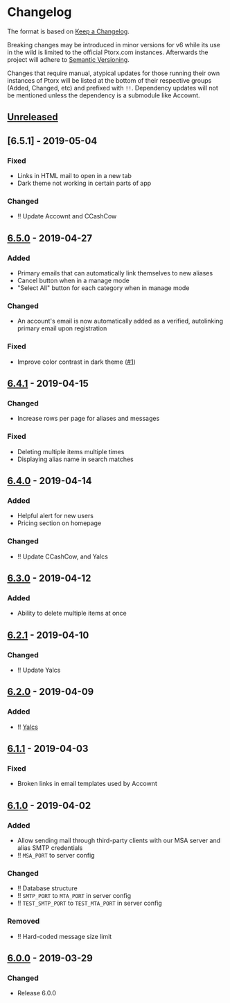 # Changelog

The format is based on [Keep a Changelog](https://keepachangelog.com/en/1.0.0).

Breaking changes may be introduced in minor versions for v6 while its use in the wild is limited to the official Ptorx.com instances. Afterwards the project will adhere to [Semantic Versioning](https://semver.org).

Changes that require manual, atypical updates for those running their own instances of Ptorx will be listed at the bottom of their respective groups (Added, Changed, etc) and prefixed with `!!`. Dependency updates will not be mentioned unless the dependency is a submodule like Accownt.

## [Unreleased]

## [6.5.1] - 2019-05-04

### Fixed

- Links in HTML mail to open in a new tab
- Dark theme not working in certain parts of app

### Changed

- !! Update Accownt and CCashCow

## [6.5.0] - 2019-04-27

### Added

- Primary emails that can automatically link themselves to new aliases
- Cancel button when in a manage mode
- "Select All" button for each category when in manage mode

### Changed

- An account's email is now automatically added as a verified, autolinking primary email upon registration

### Fixed

- Improve color contrast in dark theme ([#1](https://github.com/Xyfir/ptorx/issues/1))

## [6.4.1] - 2019-04-15

### Changed

- Increase rows per page for aliases and messages

### Fixed

- Deleting multiple items multiple times
- Displaying alias name in search matches

## [6.4.0] - 2019-04-14

### Added

- Helpful alert for new users
- Pricing section on homepage

### Changed

- !! Update CCashCow, and Yalcs

## [6.3.0] - 2019-04-12

### Added

- Ability to delete multiple items at once

## [6.2.1] - 2019-04-10

### Changed

- !! Update Yalcs

## [6.2.0] - 2019-04-09

### Added

- !! [Yalcs](https://github.com/Xyfir/yalcs)

## [6.1.1] - 2019-04-03

### Fixed

- Broken links in email templates used by Accownt

## [6.1.0] - 2019-04-02

### Added

- Allow sending mail through third-party clients with our MSA server and alias SMTP credentials
- !! `MSA_PORT` to server config

### Changed

- !! Database structure
- !! `SMTP_PORT` to `MTA_PORT` in server config
- !! `TEST_SMTP_PORT` to `TEST_MTA_PORT` in server config

### Removed

- !! Hard-coded message size limit

## [6.0.0] - 2019-03-29

### Changed

- Release 6.0.0

[unreleased]: https://github.com/Xyfir/ptorx/compare/6.5.0...HEAD
[6.5.0]: https://github.com/Xyfir/ptorx/compare/6.4.1...6.5.0
[6.4.1]: https://github.com/Xyfir/ptorx/compare/6.4.0...6.4.1
[6.4.0]: https://github.com/Xyfir/ptorx/compare/6.3.0...6.4.0
[6.3.0]: https://github.com/Xyfir/ptorx/compare/6.2.1...6.3.0
[6.2.1]: https://github.com/Xyfir/ptorx/compare/6.2.0...6.2.1
[6.2.0]: https://github.com/Xyfir/ptorx/compare/6.1.1...6.2.0
[6.1.1]: https://github.com/Xyfir/ptorx/compare/6.0.1...6.1.1
[6.1.0]: https://github.com/Xyfir/ptorx/compare/6.0.0...6.1.0
[6.0.0]: https://github.com/Xyfir/ptorx/releases/tag/6.0.0
